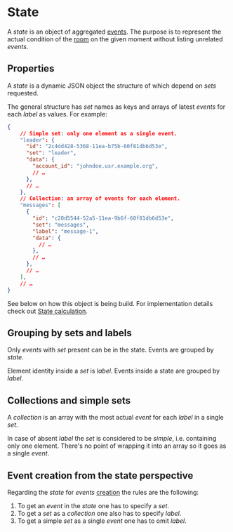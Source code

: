 # State

A _state_ is an object of aggregated [events](event.md#event).
The purpose is to represent the actual condition of the [room](room.md#room) on the given moment
without listing unrelated _events_.

## Properties

A _state_ is a dynamic JSON object the structure of which depend on _sets_ requested.

The general structure has _set_ names as keys and arrays of latest _events_ for each _label_
as values. For example:

```json
{
    // Simple set: only one element as a single event.
    "leader": {
      "id": "2c4dd428-5368-11ea-b75b-60f81db6d53e",
      "set": "leader",
      "data": {
        "account_id": "johndoe.usr.example.org",
        // …
      },
      // …
    },
    // Collection: an array of events for each element.
    "messages": [
      {
        "id": "c28d5544-52a5-11ea-9b6f-60f81db6d53e",
        "set": "messages",
        "label": "message-1",
        "data": {
          // …
        },
        // …
      },
      // …
    ],
    // …
}
```

See below on how this object is being build.
For implementation details check out [State calculation](../impl/state_calculation.md).

## Grouping by sets and labels

Only _events_ with _set_ present can be in the state. Events are grouped by _state_.

Element identity inside a _set_ is _label_. Events inside a state are grouped by _label_.

## Collections and simple sets

A _collection_ is an array with the most actual _event_ for each _label_ in a single _set_.

In case of absent _label_ the _set_ is considered to be _simple_, i.e. containing only one
element. There's no point of wrapping it into an array so it goes as a single _event_.

## Event creation from the state perspective

Regarding the _state_ for _events_ [creation](event/create.md) the rules are the following:

1. To get an _event_ in the _state_ one has to specify a _set_.
2. To get a _set_ as a _collection_ one also has to specify _label_.
3. To get a simple _set_ as a single _event_ one has to omit _label_.
